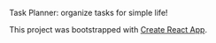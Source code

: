 Task Planner: organize tasks for simple life!

This project was bootstrapped with [Create React App](https://github.com/facebook/create-react-app).

